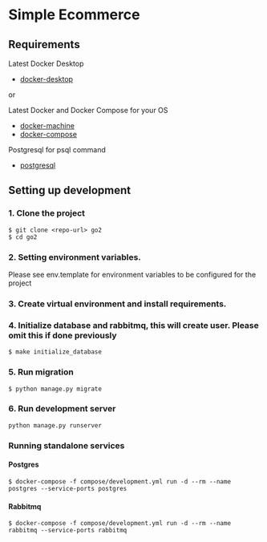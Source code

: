 # Simple Ecommerce

## Requirements
Latest Docker Desktop
- [docker-desktop](https://docs.docker.com/desktop/)

or

Latest Docker and Docker Compose for your OS
- [docker-machine](https://docs.docker.com/engine/installation/)
- [docker-compose](https://docs.docker.com/compose/install/)

Postgresql for psql command
- [postgresql](https://www.postgresql.org/download/)

## Setting up development
### 1. Clone the project
```commandline
$ git clone <repo-url> go2
$ cd go2
```
### 2. Setting environment variables.
Please see env.template for environment variables to be configured for the project

### 3. Create virtual environment and install requirements.

### 4. Initialize database and rabbitmq, this will create user. Please omit this if done previously
```commandline
$ make initialize_database
```
### 5. Run migration
```commandline
$ python manage.py migrate
```

### 6. Run development server
```commandline
python manage.py runserver
```

### Running standalone services

#### Postgres
```commandline
$ docker-compose -f compose/development.yml run -d --rm --name postgres --service-ports postgres
```

#### Rabbitmq
```commandline
$ docker-compose -f compose/development.yml run -d --rm --name rabbitmq --service-ports rabbitmq 
```